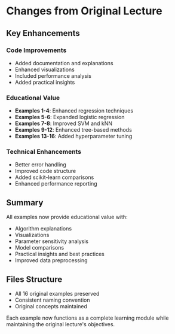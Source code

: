 # Changes from Original Lecture

## Key Enhancements

### Code Improvements
- Added documentation and explanations
- Enhanced visualizations
- Included performance analysis
- Added practical insights

### Educational Value
- **Examples 1-4**: Enhanced regression techniques
- **Examples 5-6**: Expanded logistic regression
- **Examples 7-8**: Improved SVM and kNN
- **Examples 9-12**: Enhanced tree-based methods
- **Examples 13-16**: Added hyperparameter tuning

### Technical Enhancements
- Better error handling
- Improved code structure
- Added scikit-learn comparisons
- Enhanced performance reporting

## Summary
All examples now provide educational value with:
- Algorithm explanations
- Visualizations
- Parameter sensitivity analysis
- Model comparisons
- Practical insights and best practices
- Improved data preprocessing

## Files Structure
- All 16 original examples preserved
- Consistent naming convention
- Original concepts maintained

Each example now functions as a complete learning module while maintaining the original lecture's objectives.
